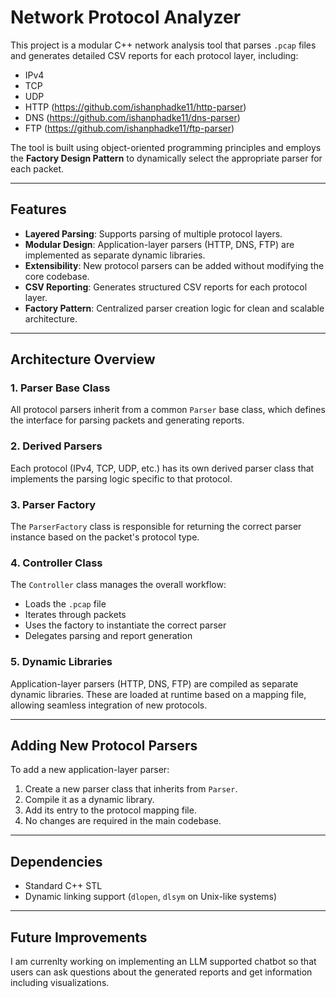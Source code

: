 # Network Protocol Analyzer

This project is a modular C++ network analysis tool that parses `.pcap` files and generates detailed CSV reports for each protocol layer, including:

- IPv4
- TCP
- UDP
- HTTP (https://github.com/ishanphadke11/http-parser)
- DNS (https://github.com/ishanphadke11/dns-parser)
- FTP (https://github.com/ishanphadke11/ftp-parser)

The tool is built using object-oriented programming principles and employs the **Factory Design Pattern** to dynamically select the appropriate parser for each packet.

---

## Features

- **Layered Parsing**: Supports parsing of multiple protocol layers.
- **Modular Design**: Application-layer parsers (HTTP, DNS, FTP) are implemented as separate dynamic libraries.
- **Extensibility**: New protocol parsers can be added without modifying the core codebase.
- **CSV Reporting**: Generates structured CSV reports for each protocol layer.
- **Factory Pattern**: Centralized parser creation logic for clean and scalable architecture.

---

## Architecture Overview

### 1. **Parser Base Class**
All protocol parsers inherit from a common `Parser` base class, which defines the interface for parsing packets and generating reports.

### 2. **Derived Parsers**
Each protocol (IPv4, TCP, UDP, etc.) has its own derived parser class that implements the parsing logic specific to that protocol.

### 3. **Parser Factory**
The `ParserFactory` class is responsible for returning the correct parser instance based on the packet's protocol type.

### 4. **Controller Class**
The `Controller` class manages the overall workflow:
- Loads the `.pcap` file
- Iterates through packets
- Uses the factory to instantiate the correct parser
- Delegates parsing and report generation

### 5. **Dynamic Libraries**
Application-layer parsers (HTTP, DNS, FTP) are compiled as separate dynamic libraries. These are loaded at runtime based on a mapping file, allowing seamless integration of new protocols.

---

## Adding New Protocol Parsers

To add a new application-layer parser:
1. Create a new parser class that inherits from `Parser`.
2. Compile it as a dynamic library.
3. Add its entry to the protocol mapping file.
4. No changes are required in the main codebase.

---

## Dependencies

- Standard C++ STL
- Dynamic linking support (`dlopen`, `dlsym` on Unix-like systems)

---

## Future Improvements

I am currenlty working on implementing an LLM supported chatbot so that users can ask questions about the generated reports and get information including visualizations.
